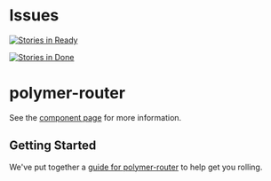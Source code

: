 # Issues

[![Stories in Ready](https://badge.waffle.io/gngeorgiev/polymer-router.png?label=ready&title=Ready)](https://waffle.io/gngeorgiev/polymer-router)

[![Stories in Done](https://badge.waffle.io/gngeorgiev/polymer-router.png?label=done&title=Done)](https://waffle.io/gngeorgiev/polymer-router)

# polymer-router

See the [component page](http://gngeorgiev.github.io/polymer-router) for more information.

## Getting Started

We've put together a [guide for polymer-router](http://www.polymer-project.org/docs/start/reusableelements.html) to help get you rolling.
